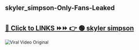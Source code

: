 
 ## skyler_simpson-Only-Fans-Leaked

# <h2><a href="https://clipsfans.com/skyler_simpson&ref=git">🔗 Click to LINKS ⏩⏩ 👉 🟢 skyler simpson </a></h2>

<a href="https://clipsfans.com/skyler_simpson&ref=git" rel="nofollow" data-target="animated-image.originalLink"><img src="https://i.ibb.co.com/xMMVF88/686577567.gif" alt="Viral Video Original" style="max-width: 100%; display: inline-block;" data-target="animated-image.originalImage"></a>
